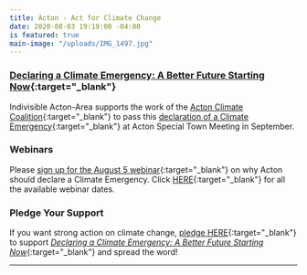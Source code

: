 ```yaml
---
title: Acton - Act for Climate Change
date: 2020-08-03 19:19:00 -04:00
is featured: true
main-image: "/uploads/IMG_1497.jpg"
---
```


### [Declaring a Climate Emergency: A Better Future Starting Now](https://www.actonclimatecoalition.org/#declaration){:target="_blank"}

Indivisible Acton-Area supports the work of the [Acton Climate Coalition](https://ActonClimateCoalition.org){:target="_blank"}  to pass this [declaration of a Climate Emergency](https://www.actonclimatecoalition.org/#declaration){:target="_blank"} at Acton Special Town Meeting in September.

### Webinars

Please [sign up for the August 5 webinar](https://bit.ly/WebinarAug5){:target="_blank"} on why Acton should declare a Climate Emergency. Click [HERE](https://www.actonclimatecoalition.org/#webinar){:target="_blank"} for all the available webinar dates.

### Pledge Your Support

If you want strong action on climate change, [pledge HERE](https://ActonClimateCoalition.org/#pledge){:target="_blank"} to support *[Declaring a Climate Emergency: A Better Future Starting Now](https://www.actonclimatecoalition.org/#declaration)*{:target="_blank"} and spread the word!

---